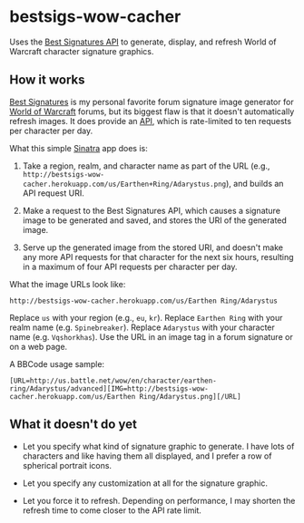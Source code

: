 bestsigs-wow-cacher
===================

Uses the [Best Signatures API](http://www.best-signatures.com/api/) to
generate, display, and refresh World of Warcraft character signature
graphics.

How it works
------------

[Best Signatures](http://www.best-signatures.com/wow/) is my personal
favorite forum signature image generator for [World of
Warcraft](http://us.battle.net/wow/) forums, but its biggest flaw is
that it doesn't automatically refresh images. It does provide an
[API](http://www.best-signatures.com/api/), which is rate-limited to ten
requests per character per day.

What this simple [Sinatra](http://www.sinatrarb.com/) app does is:

  1. Take a region, realm, and character name as part of the URL (e.g.,
     `http://bestsigs-wow-cacher.herokuapp.com/us/Earthen+Ring/Adarystus.png`),
     and builds an API request URI.

  2. Make a request to the Best Signatures API, which causes a signature
     image to be generated and saved, and stores the URI of the
     generated image.

  3. Serve up the generated image from the stored URI, and doesn't make
     any more API requests for that character for the next six hours,
     resulting in a maximum of four API requests per character per day.

What the image URLs look like:

    http://bestsigs-wow-cacher.herokuapp.com/us/Earthen Ring/Adarystus

Replace `us` with your region (e.g., `eu`, `kr`). Replace `Earthen Ring`
with your realm name (e.g. `Spinebreaker`). Replace `Adarystus` with
your character name (e.g. `Vqshorkhas`). Use the URL in an image tag in
a forum signature or on a web page.

A BBCode usage sample:

    [URL=http://us.battle.net/wow/en/character/earthen-ring/Adarystus/advanced][IMG=http://bestsigs-wow-cacher.herokuapp.com/us/Earthen Ring/Adarystus.png][/URL]

What it doesn't do yet
----------------------

  * Let you specify what kind of signature graphic to generate. I have
    lots of characters and like having them all displayed, and I prefer
    a row of spherical portrait icons.

  * Let you specify any customization at all for the signature graphic.

  * Let you force it to refresh. Depending on performance, I may shorten
    the refresh time to come closer to the API rate limit.
